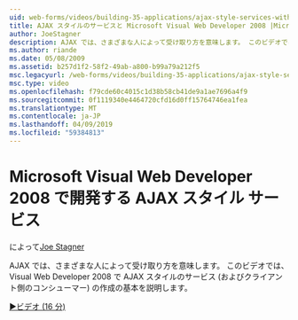 ```yaml
---
uid: web-forms/videos/building-35-applications/ajax-style-services-with-microsoft-visual-web-developer-2008
title: AJAX スタイルのサービスと Microsoft Visual Web Developer 2008 |Microsoft Docs
author: JoeStagner
description: AJAX では、さまざまな人によって受け取り方を意味します。 このビデオでは、Visual Web 開発用の AJAX スタイルのサービス (およびクライアント側のコンシューマー) の作成の基本を説明.
ms.author: riande
ms.date: 05/08/2009
ms.assetid: b257d1f2-58f2-49ab-a800-b99a79a212f5
msc.legacyurl: /web-forms/videos/building-35-applications/ajax-style-services-with-microsoft-visual-web-developer-2008
msc.type: video
ms.openlocfilehash: f79cde60c4015c1d38b58cb41de9a1ae7696a4f9
ms.sourcegitcommit: 0f1119340e4464720cfd16d0ff15764746ea1fea
ms.translationtype: MT
ms.contentlocale: ja-JP
ms.lasthandoff: 04/09/2019
ms.locfileid: "59384813"
---
```

# <a name="ajax-style-services-with-microsoft-visual-web-developer-2008"></a>Microsoft Visual Web Developer 2008 で開発する AJAX スタイル サービス

によって[Joe Stagner](https://github.com/JoeStagner)

AJAX では、さまざまな人によって受け取り方を意味します。 このビデオでは、Visual Web Developer 2008 で AJAX スタイルのサービス (およびクライアント側のコンシューマー) の作成の基本を説明します。

[&#9654;ビデオ (16 分)](https://channel9.msdn.com/Blogs/ASP-NET-Site-Videos/ajax-style-services-with-microsoft-visual-web-developer-2008)
